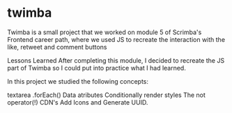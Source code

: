 # twimba

Twimba is a small project that we worked on module 5 of Scrimba's Frontend career path, where we used JS to recreate the interaction with the like, retweet and comment buttons

Lessons Learned
After completing this module, I decided to recreate the JS part of Twimba so I could put into practice what I had learned.

In this project we studied the following concepts:

textarea
.forEach()
Data atributes
Conditionally render styles
The not operator(!)
CDN's
Add Icons and Generate UUID.
